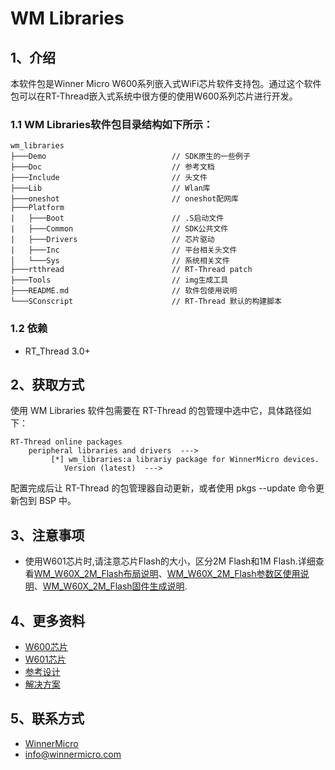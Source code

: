 # WM Libraries
## 1、介绍
本软件包是Winner Micro W600系列嵌入式WiFi芯片软件支持包。通过这个软件包可以在RT-Thread嵌入式系统中很方便的使用W600系列芯片进行开发。

### 1.1 WM Libraries软件包目录结构如下所示：
``` 
wm_libraries
├───Demo                            // SDK原生的一些例子
├───Doc                             // 参考文档
├───Include                         // 头文件
├───Lib                             // Wlan库				
├───oneshot                         // oneshot配网库
├───Platform
|   ├───Boot                        // .S启动文件
|   ├───Common                      // SDK公共文件
|   ├───Drivers                     // 芯片驱动
|   ├───Inc                         // 平台相关头文件
│   └───Sys                         // 系统相关文件
├───rtthread                        // RT-Thread patch
├───Tools                           // img生成工具
├───README.md                       // 软件包使用说明
└───SConscript                      // RT-Thread 默认的构建脚本
```
### 1.2 依赖

- RT_Thread 3.0+

## 2、获取方式
使用 WM Libraries 软件包需要在 RT-Thread 的包管理中选中它，具体路径如下：

```
RT-Thread online packages
    peripheral libraries and drivers  --->
         [*] wm_libraries:a librariy package for WinnerMicro devices.
            Version (latest)  --->
```
配置完成后让 RT-Thread 的包管理器自动更新，或者使用 pkgs --update 命令更新包到 BSP 中。
## 3、注意事项
- 使用W601芯片时,请注意芯片Flash的大小，区分2M Flash和1M Flash.详细查看[WM_W60X_2M_Flash布局说明](/Doc/WM_W60X_2M_Flash布局说明_V1.0.pdf)、[WM_W60X_2M_Flash参数区使用说明](/Doc/WM_W60X_2M_Flash参数区使用说明_V1.0.pdf)、[WM_W60X_2M_Flash固件生成说明](WM_W60X_2M_Flash固件生成说明_V1.0.pdf).
## 4、更多资料
- [W600芯片](http://www.winnermicro.com/html/1/156/158/497.html)
- [W601芯片](http://www.winnermicro.com/html/1/156/158/531.html)
- [参考设计](http://www.winnermicro.com/html/1//162/163/index.html)
- [解决方案](http://www.winnermicro.com/html/1//162/164/index.html)
## 5、联系方式
- [WinnerMicro](http://www.winnermicro.com/)
- [info@winnermicro.com](mailto:info@winnermicro)


